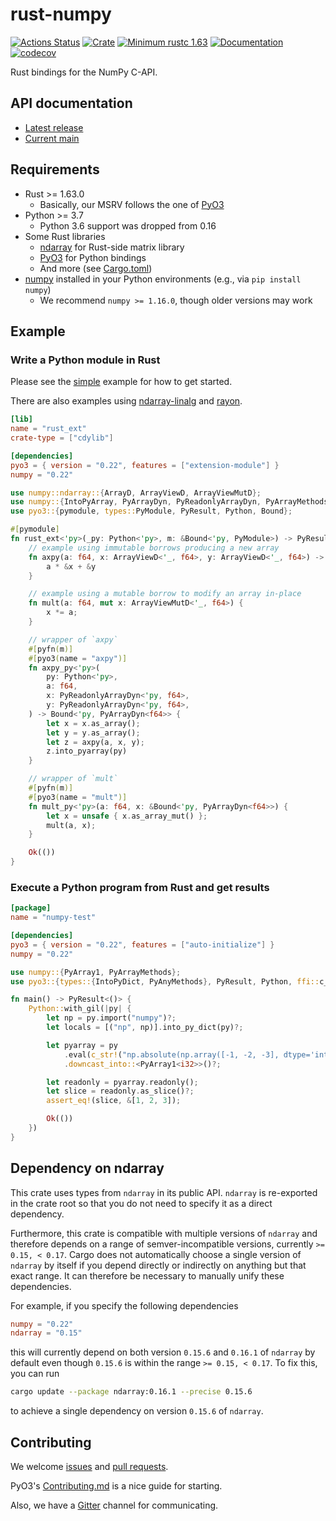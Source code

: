 rust-numpy
===========
[![Actions Status](https://github.com/PyO3/rust-numpy/workflows/CI/badge.svg)](https://github.com/PyO3/rust-numpy/actions)
[![Crate](https://img.shields.io/crates/v/numpy.svg)](https://crates.io/crates/numpy)
[![Minimum rustc 1.63](https://img.shields.io/badge/rustc-1.63+-blue.svg)](https://rust-lang.github.io/rfcs/2495-min-rust-version.html)
[![Documentation](https://docs.rs/numpy/badge.svg)](https://docs.rs/numpy)
[![codecov](https://codecov.io/gh/PyO3/rust-numpy/branch/main/graph/badge.svg)](https://codecov.io/gh/PyO3/rust-numpy)

Rust bindings for the NumPy C-API.

## API documentation
- [Latest release](https://docs.rs/numpy)
- [Current main](https://pyo3.github.io/rust-numpy)

## Requirements
- Rust >= 1.63.0
  - Basically, our MSRV follows the one of [PyO3](https://github.com/PyO3/pyo3)
- Python >= 3.7
  - Python 3.6 support was dropped from 0.16
- Some Rust libraries
  - [ndarray](https://github.com/rust-ndarray/ndarray) for Rust-side matrix library
  - [PyO3](https://github.com/PyO3/pyo3) for Python bindings
  - And more (see [Cargo.toml](Cargo.toml))
- [numpy](https://numpy.org/) installed in your Python environments (e.g., via `pip install numpy`)
  - We recommend `numpy >= 1.16.0`, though older versions may work

## Example

### Write a Python module in Rust

Please see the [simple](examples/simple) example for how to get started.

There are also examples using [ndarray-linalg](examples/linalg) and [rayon](examples/parallel).

```toml
[lib]
name = "rust_ext"
crate-type = ["cdylib"]

[dependencies]
pyo3 = { version = "0.22", features = ["extension-module"] }
numpy = "0.22"
```

```rust
use numpy::ndarray::{ArrayD, ArrayViewD, ArrayViewMutD};
use numpy::{IntoPyArray, PyArrayDyn, PyReadonlyArrayDyn, PyArrayMethods};
use pyo3::{pymodule, types::PyModule, PyResult, Python, Bound};

#[pymodule]
fn rust_ext<'py>(_py: Python<'py>, m: &Bound<'py, PyModule>) -> PyResult<()> {
    // example using immutable borrows producing a new array
    fn axpy(a: f64, x: ArrayViewD<'_, f64>, y: ArrayViewD<'_, f64>) -> ArrayD<f64> {
        a * &x + &y
    }

    // example using a mutable borrow to modify an array in-place
    fn mult(a: f64, mut x: ArrayViewMutD<'_, f64>) {
        x *= a;
    }

    // wrapper of `axpy`
    #[pyfn(m)]
    #[pyo3(name = "axpy")]
    fn axpy_py<'py>(
        py: Python<'py>,
        a: f64,
        x: PyReadonlyArrayDyn<'py, f64>,
        y: PyReadonlyArrayDyn<'py, f64>,
    ) -> Bound<'py, PyArrayDyn<f64>> {
        let x = x.as_array();
        let y = y.as_array();
        let z = axpy(a, x, y);
        z.into_pyarray(py)
    }

    // wrapper of `mult`
    #[pyfn(m)]
    #[pyo3(name = "mult")]
    fn mult_py<'py>(a: f64, x: &Bound<'py, PyArrayDyn<f64>>) {
        let x = unsafe { x.as_array_mut() };
        mult(a, x);
    }

    Ok(())
}
```

### Execute a Python program from Rust and get results

``` toml
[package]
name = "numpy-test"

[dependencies]
pyo3 = { version = "0.22", features = ["auto-initialize"] }
numpy = "0.22"
```

```rust
use numpy::{PyArray1, PyArrayMethods};
use pyo3::{types::{IntoPyDict, PyAnyMethods}, PyResult, Python, ffi::c_str};

fn main() -> PyResult<()> {
    Python::with_gil(|py| {
        let np = py.import("numpy")?;
        let locals = [("np", np)].into_py_dict(py)?;

        let pyarray = py
            .eval(c_str!("np.absolute(np.array([-1, -2, -3], dtype='int32'))"), Some(&locals), None)?
            .downcast_into::<PyArray1<i32>>()?;

        let readonly = pyarray.readonly();
        let slice = readonly.as_slice()?;
        assert_eq!(slice, &[1, 2, 3]);

        Ok(())
    })
}
```

## Dependency on ndarray

This crate uses types from `ndarray` in its public API. `ndarray` is re-exported
in the crate root so that you do not need to specify it as a direct dependency.

Furthermore, this crate is compatible with multiple versions of `ndarray` and therefore depends
on a range of semver-incompatible versions, currently `>= 0.15, < 0.17`. Cargo does not
automatically choose a single version of `ndarray` by itself if you depend directly or indirectly
on anything but that exact range. It can therefore be necessary to manually unify these dependencies.

For example, if you specify the following dependencies

```toml
numpy = "0.22"
ndarray = "0.15"
```

this will currently depend on both version `0.15.6` and `0.16.1` of `ndarray` by default
even though `0.15.6` is within the range `>= 0.15, < 0.17`. To fix this, you can run

```sh
cargo update --package ndarray:0.16.1 --precise 0.15.6
```

to achieve a single dependency on version `0.15.6` of `ndarray`.

## Contributing

We welcome [issues](https://github.com/PyO3/rust-numpy/issues)
and [pull requests](https://github.com/PyO3/rust-numpy/pulls).

PyO3's [Contributing.md](https://github.com/PyO3/pyo3/blob/main/Contributing.md)
is a nice guide for starting.

Also, we have a [Gitter](https://gitter.im/PyO3/Lobby) channel for communicating.
